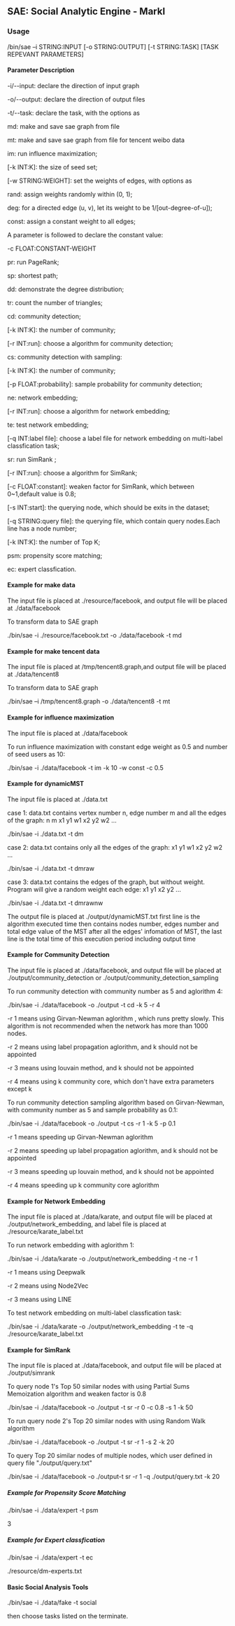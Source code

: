 ## SAE: Social Analytic Engine - MarkI
### Usage
/bin/sae –i STRING:INPUT [-o STRING:OUTPUT] [-t STRING:TASK] [TASK REPEVANT PARAMETERS]

#### Parameter Description
-i/--input: declare the direction of input graph

-o/--output: declare the direction of output files

-t/--task: declare the task, with the options as

md: make and save sae graph from file

mt: make and save sae graph from file for tencent weibo data

im: run influence maximization;

[-k INT:K]: the size of seed set;

[-w STRING:WEIGHT]: set the weights of edges, with options as

rand: assign weights randomly within (0, 1);

deg: for a directed edge (u, v), let its weight to be 1/[out-degree-of-u]);

const: assign a constant weight to all edges;

A parameter is followed to declare the constant value:

-c FLOAT:CONSTANT-WEIGHT

pr: run PageRank;

sp: shortest path;

dd: demonstrate the degree distribution;

tr: count the number of triangles;

cd: community detection;

[-k INT:K]: the number of community;

[-r INT:run]: choose a algorithm for community detection;

cs: community detection with sampling:

[-k INT:K]: the number of community;

[-p FLOAT:probability]: sample probability for community detection;

ne: network embedding; 

[-r INT:run]: choose a algorithm for network embedding;

te: test network embedding; 

[-q INT:label file]: choose a label file for network embedding on multi-label classfication task;

sr: run SimRank ;

[-r INT:run]: choose a algorithm for SimRank;

[-c FLOAT:constant]: weaken factor for SimRank, which between 0~1,default value is 0.8;

[-s INT:start]: the querying node, which should be exits in the dataset;

[-q STRING:query file]: the querying file, which contain query nodes.Each line has a node number;

[-k INT:K]: the number of Top K;

psm: propensity score matching;

ec: expert classfication.

#### Example for make data
The input file is placed at ./resource/facebook, and output file will be placed at ./data/facebook

To transform data to SAE graph

./bin/sae -i ./resource/facebook.txt -o ./data/facebook -t md

#### Example for make tencent data
The input file is placed at /tmp/tencent8.graph,and output file will be placed at ./data/tencent8

To transform data to SAE graph

./bin/sae –i /tmp/tencent8.graph -o ./data/tencent8 -t mt

#### Example for influence maximization
The input file is placed at ./data/facebook

To run influence maximization with constant edge weight as 0.5 and number of seed users as 10:

./bin/sae -i ./data/facebook -t im -k 10 -w const -c 0.5

#### Example for dynamicMST
The input file is placed at ./data.txt

case 1:
data.txt contains vertex number n, edge number m and all the edges of the graph:
n m
x1 y1 w1
x2 y2 w2
...

./bin/sae -i ./data.txt -t dm

case 2:
data.txt contains only all the edges of the graph:
x1 y1 w1
x2 y2 w2
...

./bin/sae -i ./data.txt -t dmraw

case 3:
data.txt contains the edges of the graph, but without weight. Program will give a random weight each edge:
x1 y1
x2 y2
...

./bin/sae -i ./data.txt -t dmrawnw


The output file is placed at ./output/dynamicMST.txt
first line is the algorithm executed time
then contains nodes number, edges number and total edge value of the MST
after all the edges' infomation of MST, the last line is the total time of this execution period including output time




#### Example for Community Detection
The input file is placed at ./data/facebook, and output file will be placed at ./output/community_detection or ./output/community_detection_sampling

To run community detection with community number as 5 and aglorithm 4:

./bin/sae -i ./data/facebook -o ./output -t cd -k 5 -r 4

-r 1 means using Girvan-Newman aglorithm , which runs pretty slowly. This algorithm is not recommended when the network has more than 1000 nodes.

-r 2 means using label propagation aglorithm, and k should not be appointed

-r 3 means using louvain method, and k should not be appointed

-r 4 means using k community core, which don't have extra parameters except k

To run community detection sampling algorithm based on Girvan-Newman, with community number as 5 and sample probability as 0.1:

./bin/sae -i ./data/facebook -o ./output -t cs -r 1 -k 5 -p 0.1

-r 1 means speeding up Girvan-Newman aglorithm

-r 2 means speeding up label propagation aglorithm, and k should not be appointed

-r 3 means speeding up louvain method, and k should not be appointed

-r 4 means speeding up k community core aglorithm

#### Example for Network Embedding
The input file is placed at ./data/karate, and output file will be placed at ./output/network_embedding,
and label file is placed at ./resource/karate_label.txt

To run network embedding with aglorithm 1:

./bin/sae -i ./data/karate -o ./output/network_embedding -t ne -r 1

-r 1 means using Deepwalk

-r 2 means using Node2Vec

-r 3 means using LINE

To test network embedding on multi-label classfication task:

./bin/sae -i ./data/karate -o ./output/network_embedding -t te -q ./resource/karate_label.txt

#### Example for SimRank
The input file is placed at ./data/facebook, and output file will be placed at ./output/simrank

To query node 1's Top 50 similar nodes with using Partial Sums Memoization algorithm and weaken factor is 0.8 

./bin/sae -i ./data/facebook -o ./output -t sr -r 0 -c 0.8 -s 1 -k 50

To run query node 2's Top 20 similar nodes with using Random Walk algorithm 

./bin/sae -i ./data/facebook -o ./output -t sr -r 1 -s 2 -k 20

To query Top 20 similar nodes of multiple nodes, which user defined in query file "./output/query.txt"

./bin/sae -i ./data/facebook -o ./output-t sr -r 1 -q  ./output/query.txt -k 20

##### Example for Propensity Score Matching
./bin/sae -i ./data/expert -t psm

3
##### Example for Expert classfication
./bin/sae -i ./data/expert -t ec

./resource/dm-experts.txt
#### Basic Social Analysis Tools
./bin/sae -i ./data/fake -t social

then choose tasks listed on the terminate.
